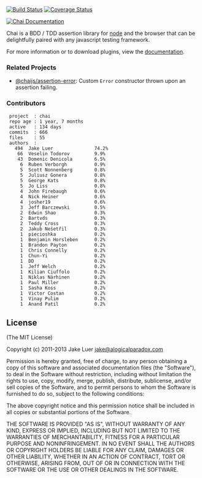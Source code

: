 [![Build Status](https://travis-ci.org/chaijs/chai.png?branch=master)](https://travis-ci.org/chaijs/chai) [![Coverage Status](https://coveralls.io/repos/chaijs/chai/badge.png?branch=master)](https://coveralls.io/r/chaijs/chai?branch=master)

[![Chai Documentation](http://chaijs.com/public/img/chai-logo.png)](http://chaijs.com)

Chai is a BDD / TDD assertion library for [node](http://nodejs.org) and the browser that
can be delightfully paired with any javascript testing framework.

For more information or to download plugins, view the [documentation](http://chaijs.com).

### Related Projects

- [@chaijs/assertion-error](https://github.com/chaijs/assertion-error): Custom `Error` constructor
thrown upon an assertion failing.

### Contributors

     project  : chai
     repo age : 1 year, 7 months
     active   : 134 days
     commits  : 666
     files    : 55
     authors  :
       494  Jake Luer               74.2%
        66  Veselin Todorov         9.9%
        43  Domenic Denicola        6.5%
         6  Ruben Verborgh          0.9%
         5  Scott Nonnenberg        0.8%
         5  Juliusz Gonera          0.8%
         5  George Kats             0.8%
         5  Jo Liss                 0.8%
         4  John Firebaugh          0.6%
         4  Nick Heiner             0.6%
         4  josher19                0.6%
         3  Jeff Barczewski         0.5%
         2  Edwin Shao              0.3%
         2  Bartvds                 0.3%
         2  Teddy Cross             0.3%
         2  Jakub Nešetřil          0.3%
         1  piecioshka              0.2%
         1  Benjamin Horsleben      0.2%
         1  Brandon Payton          0.2%
         1  Chris Connelly          0.2%
         1  Chun-Yi                 0.2%
         1  DD                      0.2%
         1  Jeff Welch              0.2%
         1  Kilian Ciuffolo         0.2%
         1  Niklas Närhinen         0.2%
         1  Paul Miller             0.2%
         1  Sasha Koss              0.2%
         1  Victor Costan           0.2%
         1  Vinay Pulim             0.2%
         1  Anand Patil             0.2%

## License

(The MIT License)

Copyright (c) 2011-2013 Jake Luer <jake@alogicalparadox.com>

Permission is hereby granted, free of charge, to any person obtaining a copy
of this software and associated documentation files (the "Software"), to deal
in the Software without restriction, including without limitation the rights
to use, copy, modify, merge, publish, distribute, sublicense, and/or sell
copies of the Software, and to permit persons to whom the Software is
furnished to do so, subject to the following conditions:

The above copyright notice and this permission notice shall be included in
all copies or substantial portions of the Software.

THE SOFTWARE IS PROVIDED "AS IS", WITHOUT WARRANTY OF ANY KIND, EXPRESS OR
IMPLIED, INCLUDING BUT NOT LIMITED TO THE WARRANTIES OF MERCHANTABILITY,
FITNESS FOR A PARTICULAR PURPOSE AND NONINFRINGEMENT. IN NO EVENT SHALL THE
AUTHORS OR COPYRIGHT HOLDERS BE LIABLE FOR ANY CLAIM, DAMAGES OR OTHER
LIABILITY, WHETHER IN AN ACTION OF CONTRACT, TORT OR OTHERWISE, ARISING FROM,
OUT OF OR IN CONNECTION WITH THE SOFTWARE OR THE USE OR OTHER DEALINGS IN
THE SOFTWARE.

